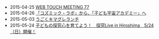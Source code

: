 * 2015-04-25 [WEB TOUCH MEETING 77](https://webtouchmeeting.doorkeeper.jp/events/22976)
* 2015-04-26 [「コズミック・ラボ」から、「子ども宇宙アカデミー」へ](http://kodomo-career.com/info/news/591.html?utm_source=rss&utm_medium=rss&utm_campaign=%25e3%2580%258c%25e3%2582%25b3%25e3%2582%25ba%25e3%2583%259f%25e3%2583%2583%25e3%2582%25af%25e3%2583%25bb%25e3%2583%25a9%25e3%2583%259c%25e3%2580%258d%25e3%2581%258b%25e3%2582%2589%25e3%2580%2581%25e3%2580%258c%25e5%25ad%2590%25e3%2581%25a9%25e3%2582%2582%25e5%25ae%2587%25e5%25ae%2599%25e3%2582%25a2%25e3%2582%25ab%25e3%2583%2587)
* 2015-05-03 [うごくキマグレランチ](http://www.facebook.com/events/1570212226574512/permalink/1570212229907845/)
* 2015-05-24 [子どもの探究心を育てよう！　探究Live in Hiroshima　5/24（日）開催！](http://kodomo-career.com/info/news/580.html?utm_source=rss&utm_medium=rss&utm_campaign=%25e5%25ad%2590%25e3%2581%25a9%25e3%2582%2582%25e3%2581%25ae%25e6%258e%25a2%25e7%25a9%25b6%25e5%25bf%2583%25e3%2582%2592%25e8%2582%25b2%25e3%2581%25a6%25e3%2582%2588%25e3%2581%2586%25ef%25bc%2581%25e3%2580%2580%25e6%258e%25a2%25e7%25a9%25b6live-in-hiroshima%25e3%2580%2580524%25ef%25bc%2588%25e6%2597%25a5)
